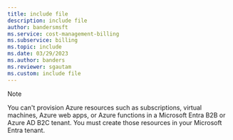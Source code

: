 ```yaml
---
title: include file
description: include file
author: bandersmsft
ms.service: cost-management-billing
ms.subservice: billing
ms.topic: include
ms.date: 03/29/2023
ms.author: banders
ms.reviewer: sgautam
ms.custom: include file
---
```


> [!NOTE]
> You can't provision Azure resources such as subscriptions, virtual machines, Azure web apps, or Azure functions in a Microsoft Entra B2B or Azure AD B2C tenant. You must create those resources in your Microsoft Entra tenant.
